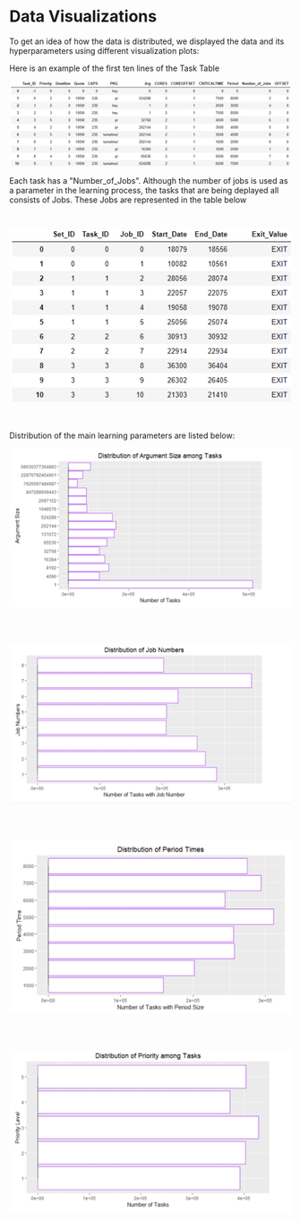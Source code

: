 # Data Visualizations


To get an idea of how the data is distributed, we displayed the data and its hyperparameters using different visualization plots:


Here is an example of the first ten lines of the Task Table

![Task Table](../../images/TaskTable.PNG)


Each task has a "Number_of_Jobs". Although the number of jobs is used as a parameter in the learning process, the tasks that are being deplayed all consists of Jobs. These Jobs are represented in the table below

<br/>

![Job Table](../../images/JobTable.PNG)


<br/>
<br/>
Distribution of the main learning parameters are listed below:


![ArgumentGraph](../../images/RArgBarGraph.PNG)

<br/>
<br/>

![NumberOfJobs](../../images/RNumberOfJobs.PNG)

<br/>
<br/>

![Period](../../images/RPeriodBarGraph.PNG)

<br/>
<br/>

![Priority](../../images/RPriorityBarGraph.PNG)
